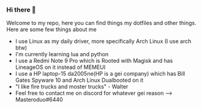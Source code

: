 ### Hi there 👋

Welcome to my repo, here you can find things my dotfiles and other things. Here are some few things about me

- I use Linux as my daily driver, more specifically Arch Linux (I use arch btw)
- I'm currently learning lua and python
- I use a Redmi Note 9 Pro which is Rooted with Magisk and has LineageOS on it instead of MEMEUI
- I use a HP laptop-15 da2005ne(HP is a gei company) which has Bill Gates Spyware 10 and Arch Linux Dualbooted on it
- "I like fire trucks and moster trucks" - Walter
- Feel free to contact me on discord for whatever gei reason --> Masteroduo#6440
